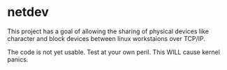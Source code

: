 netdev
======

This project has a goal of allowing the sharing of physical devices like character and block devices between linux workstaions over TCP/IP.

The code is not yet usable. Test at your own peril. This WILL cause kernel panics.
